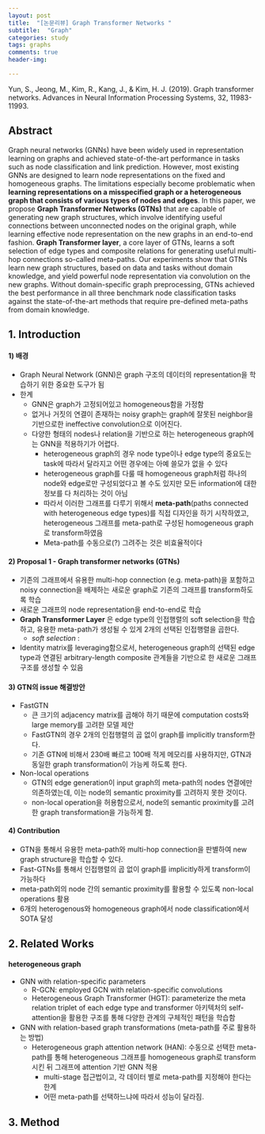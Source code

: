 ```yaml
---
layout: post
title:  "[논문리뷰] Graph Transformer Networks "
subtitle:  "Graph"
categories: study
tags: graphs
comments: true
header-img:

---
```


Yun, S., Jeong, M., Kim, R., Kang, J., & Kim, H. J. (2019). Graph transformer networks. Advances in Neural Information Processing Systems, 32, 11983-11993.

## Abstract
Graph neural networks (GNNs) have been widely used in representation learning on graphs and achieved state-of-the-art performance in tasks such as node classification and link prediction. However, most existing GNNs are designed to learn node representations on the fixed and homogeneous graphs. The limitations especially become problematic when **learning representations on a misspecified graph or a heterogeneous graph that consists of various types of nodes and edges**. In this paper, we propose **Graph Transformer Networks (GTNs)** that are capable of generating new graph structures, which involve identifying useful connections between unconnected nodes on the original graph, while learning effective node representation on the new graphs in an end-to-end fashion. **Graph Transformer layer**, a core layer of GTNs, learns a soft selection of edge types and composite relations for generating useful multi-hop connections so-called meta-paths. Our experiments show that GTNs learn new graph structures, based on data and tasks without domain knowledge, and yield powerful node representation via convolution on the new graphs. Without domain-specific graph preprocessing, GTNs achieved the best performance in all three benchmark node classification tasks against the state-of-the-art methods that require pre-defined meta-paths from domain knowledge.

## 1. Introduction
#### 1) 배경
* Graph Neural Network (GNN)은 graph 구조의 데이터의 representation을 학습하기 위한 중요한 도구가 됨
* 한계
  * GNN은 graph가 고정되어있고 homogeneous함을 가정함
  * 없거나 거짓의 연결이 존재하는 noisy graph는 graph에 잘못된 neighbor을 기반으로한 ineffective convolution으로 이어진다. 
  * 다양한 형태의 nodes나 relation을 기반으로 하는 heterogeneous graph에는 GNN을 적용하기가 어렵다. 
    * heterogeneous graph의 경우 node type이나 edge type의 중요도는 task에 따라서 달라지고 어떤 경우에는 아예 쓸모가 없을 수 있다
    * heterogeneous graph를 다룰 때 homogeneous graph처럼 하나의 node와 edge로만 구성되었다고 볼 수도 있지만 모든 information에 대한 정보를 다 처리하는 것이 아님
    * 따라서 이러한 그래프를 다루기 위해서 **meta-path**(paths connected with heterogeneous edge types)를 직접 디자인을 하기 시작하였고, heterogeneous 그래프를 meta-path로 구성된 homogeneous graph로 transform하였음
    * Meta-path를 수동으로(?) 그려주는 것은 비효율적이다

#### 2) Proposal 1 - Graph transformer networks (GTNs)
* 기존의 그래프에서 유용한 multi-hop connection (e.g. meta-path)을 포함하고 noisy connection을 배제하는 새로운 graph로 기존의 그래프를 transform하도록 학습
* 새로운 그래프의 node representation을 end-to-end로 학습
* **Graph Transformer Layer** 은 edge type의 인접행렬의 soft selection을 학습하고, 유용한 meta-path가 생성될 수 있게 2개의 선택된 인접행렬을 곱한다. 
  * *soft selection* : 
* Identity matrix를 leveraging함으로서, heterogeneous graph의 선택된 edge type과 연결된 arbitrary-length composite 관계들을 기반으로 한 새로운 그래프 구조를 생성할 수 있음

#### 3) GTN의 issue 해결방안
* FastGTN
  * 큰 크기의 adjacency matrix를 곱해야 하기 때문에 computation costs와 large memory를 고려한 모델 제안
  * FastGTN의 경우 2개의 인접행렬의 곱 없이 graph를 implicitly transform한다. 
  * 기존 GTN에 비해서 230배 빠르고 100배 적게 메모리를 사용하지만, GTN과 동일한 graph transformation이 가능케 하도록 한다. 
* Non-local operations
  * GTN의 edge generation이 input graph의 meta-path의 nodes 연결에만 의존하였는데, 이는 node의 semantic proximity를 고려하지 못한 것이다. 
  * non-local operation을 허용함으로서, node의 semantic proximity를 고려한 graph transformation을 가능하게 함. 

#### 4) Contribution
* GTN을 통해서 유용한 meta-path와 multi-hop connection을 판별하여 new graph structure을 학습할 수 있다. 
* Fast-GTNs를 통해서 인접행렬의 곱 없이 graph를 implicitly하게 transform이 가능하다
* meta-path외의 node 간의 semantic proximity를 활용할 수 있도록 non-local operations 활용
* 6개의 heterogenous와 homogeneous graph에서 node classification에서 SOTA 달성


## 2. Related Works
#### heterogeneous graph
* GNN with relation-specific parameters
  * R-GCN: employed GCN with relation-specific convolutions 
  * Heterogeneous Graph Transformer (HGT): parameterize the meta relation triplet of each edge type and transformer 아키텍처의 self-attention을 활용한 구조를 통해 다양한 관계의 구체적인 패턴을 학습함
* GNN with relation-based graph transformations (meta-path를 주로 활용하는 방법)
  * Heterogeneous graph attention network (HAN): 수동으로 선택한 meta-path를 통해 heterogeneous 그래프를 homogeneous graph로 transform시킨 뒤 그래프에 attention 기반 GNN 적용
    * multi-stage 접근법이고, 각 데이터 별로 meta-path를 지정해야 한다는 한계
    * 어떤 meta-path를 선택하느냐에 따라서 성능이 달라짐.   


## 3. Method


